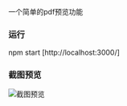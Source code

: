 一个简单的pdf预览功能

### 运行
npm start [http://localhost:3000/]

### 截图预览
![截图预览](https://api.wuliff.com/public/other/react-pdf.jpg)
